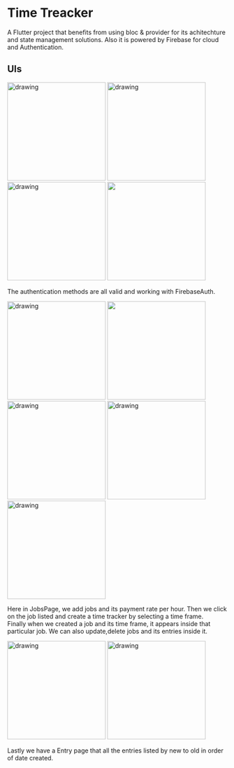 # Time Treacker

A Flutter project that benefits from using bloc & provider for its achitechture and state management solutions. Also it is powered by Firebase for cloud and Authentication.

##  UIs
<p float="left" >
  <img src="https://github.com/KereBere/time-tracker/blob/master/ui_ss_for_readme/31.png" alt="drawing" width="225"/>
  <img src="https://github.com/KereBere/time-tracker/blob/master/ui_ss_for_readme/32.png" alt="drawing" width="225"/>
  <img src="https://github.com/KereBere/time-tracker/blob/master/ui_ss_for_readme/33.png" alt="drawing" width="225"/>
  <img src="https://github.com/KereBere/time-tracker/blob/complete-with-tests/ui_ss_for_readme/34.png" width="225"/>
</p>

The authentication methods are all valid and working with FirebaseAuth.

<p float="left">
  <img src="https://github.com/KereBere/time-tracker/blob/master/ui_ss_for_readme/11.png" alt="drawing" width="225"/>
  <img src="https://github.com/KereBere/time-tracker/blob/complete-with-tests/ui_ss_for_readme/152.png" width="225">
  <img src="https://github.com/KereBere/time-tracker/blob/master/ui_ss_for_readme/12.png" alt="drawing" width="225"/>
  <img src="https://github.com/KereBere/time-tracker/blob/master/ui_ss_for_readme/13.png" alt="drawing" width="225"/>
  <img src="https://github.com/KereBere/time-tracker/blob/master/ui_ss_for_readme/14.png" alt="drawing" width="225"/>
</p>

Here in JobsPage, we add jobs and its payment rate per hour. Then we click on the job listed and create a time tracker by selecting a time frame.   
Finally when we created a job and its time frame, it appears inside that particular job. We can also update,delete jobs and its entries inside it. 


<p float="left ">
  <img src="https://github.com/KereBere/time-tracker/blob/master/ui_ss_for_readme/21.png" alt="drawing" width="225"/>
  <img src="https://github.com/KereBere/time-tracker/blob/master/ui_ss_for_readme/22.png" alt="drawing" width="225"/>  </p>
  
  Lastly we have a Entry page that all the entries listed by new to old in order of date created. 
  
  
                                                                                                     
